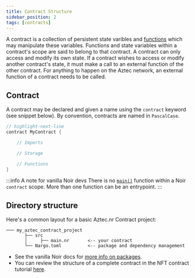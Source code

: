 ```yaml
---
title: Contract Structure
sidebar_position: 2
tags: [contracts]
---
```


A contract is a collection of persistent state varibles and [functions](./functions/index.md) which may manipulate these variables. Functions and state variables within a contract's scope are said to belong to that contract. A contract can only access and modify its own state. If a contract wishes to access or modify another contract's state, it must make a call to an external function of the other contract. For anything to happen on the Aztec network, an external function of a contract needs to be called.

## Contract

A contract may be declared and given a name using the `contract` keyword (see snippet below). By convention, contracts are named in `PascalCase`.

```rust title="contract keyword"
// highlight-next-line
contract MyContract {

    // Imports

    // Storage

    // Functions
}
```

:::info A note for vanilla Noir devs
There is no [`main()`](https://noir-lang.org/docs/getting_started/project_breakdown/#mainnr) function within a Noir `contract` scope. More than one function can be an entrypoint.
:::

## Directory structure

Here's a common layout for a basic Aztec.nr Contract project:

```title="layout of an aztec contract project"
─── my_aztec_contract_project
       ├── src
       │     ├── main.nr       <-- your contract
       └── Nargo.toml          <-- package and dependency management
```

- See the vanilla Noir docs for [more info on packages](https://noir-lang.org/docs/noir/modules_packages_crates/crates_and_packages).
- You can review the structure of a complete contract in the NFT contract tutorial [here](../../developers/tutorials/codealong/contract_tutorials/nft_contract.md).
